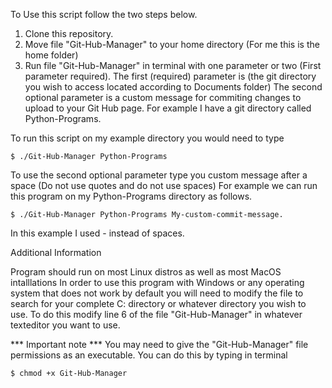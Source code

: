 To Use this script follow the two steps below.

1. Clone this repository.
2. Move file "Git-Hub-Manager" to your home directory (For me this is the home folder)
3. Run file "Git-Hub-Manager" in terminal with one parameter or two (First parameter required).
The first (required) parameter is (the git directory you wish to access located according to Documents folder)
The second optional parameter is a custom message for commiting changes to upload to your Git Hub page.
For example I have a git directory called Python-Programs.

To run this script on my example directory you would need to type

    $ ./Git-Hub-Manager Python-Programs
    
To use the second optional parameter type you custom message after a space (Do not use quotes and do not use spaces)
For example we can run this program on my Python-Programs directory as follows.

    $ ./Git-Hub-Manager Python-Programs My-custom-commit-message.
In this example I used - instead of spaces.

Additional Information

  Program should run on most Linux distros as well as most MacOS intalllations 
  In order to use this program with Windows or any operating system that does not work by default
  you will need to modify the file to search for your complete C: directory or
  whatever directory you wish to use. 
  To do this modify line 6 of the file "Git-Hub-Manager" in whatever texteditor you want to use.

***  Important note ***
    You may need to give the "Git-Hub-Manager" file permissions as an executable. 
    You can do this by typing in terminal
    
    $ chmod +x Git-Hub-Manager
    
